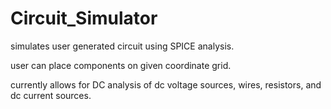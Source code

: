 # Circuit_Simulator
simulates user generated circuit using SPICE analysis. 

user can place components on given coordinate grid. 

currently allows for DC analysis of dc voltage sources, wires, resistors, and dc current sources.
